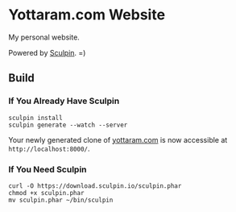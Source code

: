 Yottaram.com Website
=====================

My personal website.

Powered by [Sculpin](http://sculpin.io). =)

Build
-----

### If You Already Have Sculpin

    sculpin install
    sculpin generate --watch --server

Your newly generated clone of [yottaram.com](http://yottaram.com) is now
accessible at `http://localhost:8000/`.

### If You Need Sculpin

    curl -O https://download.sculpin.io/sculpin.phar
    chmod +x sculpin.phar
    mv sculpin.phar ~/bin/sculpin



